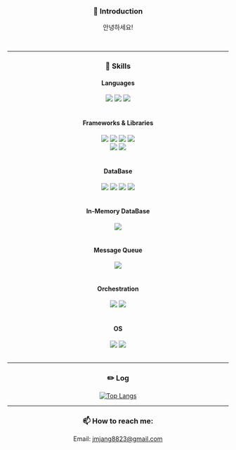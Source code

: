 
<div align=center>
  
  ### 👋 Introduction

안녕하세요!

<!--
**SudalKing/SudalKing** is a ✨ _special_ ✨ repository because its `README.md` (this file) appears on your GitHub profile.

Here are some ideas to get you started:-->
<br>

---

### 🌱 Skills
  #### Languages
  <img src="https://img.shields.io/badge/C++-00599C?style=flat-square&logo=C++&logoColor=white"/>
  <img src="https://img.shields.io/badge/Java-3DDC84?style=flat-square&logo=Java"/>
  <img src="https://img.shields.io/badge/Kotlin-000000?style=flat-square&logo=Kotlin"/>
  <br><br>

  #### Frameworks & Libraries
  <img src="https://img.shields.io/badge/Spring Boot-3DDC84?style=flat-square&logo=Spring Boot&logoColor=white"/>
  <img src="https://img.shields.io/badge/Spring Data JPA-3DDC84?style=flat-square&logo=Spring&logoColor=white"/>
  <img src="https://img.shields.io/badge/Spring Security-3DDC84?style=flat-square&logo=Spring Security&logoColor=white"/>
  <img src="https://img.shields.io/badge/Spring Cloud-3DDC84?style=flat-square&logo=Spring&logoColor=white"/>
  <br>
  <img src="https://img.shields.io/badge/QueryDSL-3DDC84?style=flat-square"/>
  <img src="https://img.shields.io/badge/Thymeleaf-005F0F?style=flat-square&logo=Thymeleaf&logoColor=white"/>
  <br><br>
  
  #### DataBase
  <img src="https://img.shields.io/badge/MySQL-4479A1?style=flat-square&logo=MySQL&logoColor=white"/>
  <img src="https://img.shields.io/badge/MariaDB-003545?style=flat-square&logo=MariaDB&logoColor=white"/>
  <img src="https://img.shields.io/badge/Postgresql-black?style=flat-square&logo=postgresql&logoColor=%234169E1"/>
  <img src="https://img.shields.io/badge/MongoDB-47A248?style=flat-square&logo=MongoDB&logoColor=white"/>
  <br><br>

  #### In-Memory DataBase
  <img src="https://img.shields.io/badge/Redis-DC382D?style=flat-square&logo=Redis&logoColor=white"/>
  <br><br>

  #### Message Queue
  <img src="https://img.shields.io/badge/kafka-white?style=flat-square&logo=Apache%20Kafka&logoColor=black"/>
  <br><br>

  #### Orchestration
  <img src="https://img.shields.io/badge/docker-white?style=flat-square&logo=Docker&logoColor=%232496ED"/>
  <img src="https://img.shields.io/badge/kubernetes-white?style=flat-square&logo=kubernetes&logoColor=%232496ED"/>
  <br><br>

  #### OS
  <img src="https://img.shields.io/badge/Linux-FCC624?style=flat-square&logo=Linux&logoColor=white"/>
  <img src="https://img.shields.io/badge/Ubuntu-F80000?style=flat-square&logo=Ubuntu&logoColor=white"/>
  <br><br>
  
---

### ✏️ Log

[![Top Langs](https://github-readme-stats.vercel.app/api/top-langs/?username=SudalKing&theme=dracula)](https://github.com/SudalKing)

---

<!--
### ⚡ Project Link: 
[쇼핑몰 프로젝트](https://github.com/SudalKing/Shopping_mall/blob/main/README.md)

---

-->


### 📫 How to reach me: 
Email: jmjang8823@gmail.com

</div>
